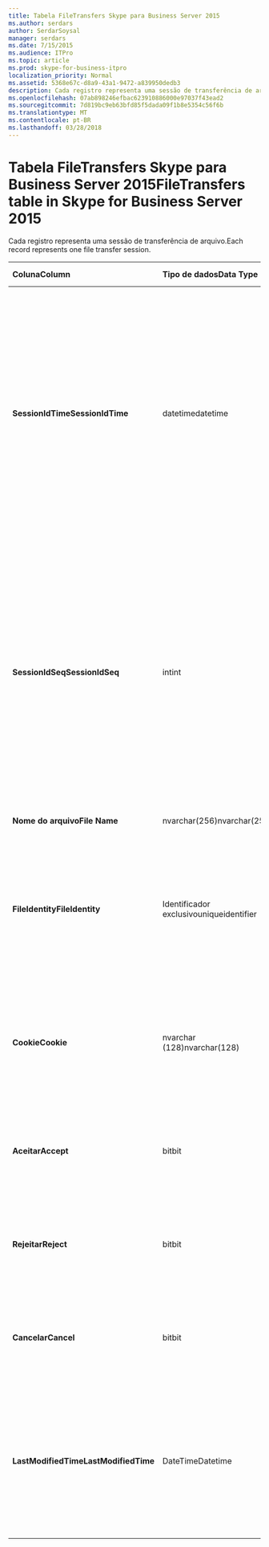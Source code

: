 ```yaml
---
title: Tabela FileTransfers Skype para Business Server 2015
ms.author: serdars
author: SerdarSoysal
manager: serdars
ms.date: 7/15/2015
ms.audience: ITPro
ms.topic: article
ms.prod: skype-for-business-itpro
localization_priority: Normal
ms.assetid: 5368e67c-d8a9-43a1-9472-a839950dedb3
description: Cada registro representa uma sessão de transferência de arquivo.
ms.openlocfilehash: 07ab898246efbac623910886000e97037f43ead2
ms.sourcegitcommit: 7d819bc9eb63bfd85f5dada09f1b8e5354c56f6b
ms.translationtype: MT
ms.contentlocale: pt-BR
ms.lasthandoff: 03/28/2018
---
```

# <a name="filetransfers-table-in-skype-for-business-server-2015"></a><span data-ttu-id="ffe3f-103">Tabela FileTransfers Skype para Business Server 2015</span><span class="sxs-lookup"><span data-stu-id="ffe3f-103">FileTransfers table in Skype for Business Server 2015</span></span>
 
<span data-ttu-id="ffe3f-104">Cada registro representa uma sessão de transferência de arquivo.</span><span class="sxs-lookup"><span data-stu-id="ffe3f-104">Each record represents one file transfer session.</span></span>
  
|<span data-ttu-id="ffe3f-105">**Coluna**</span><span class="sxs-lookup"><span data-stu-id="ffe3f-105">**Column**</span></span>|<span data-ttu-id="ffe3f-106">**Tipo de dados**</span><span class="sxs-lookup"><span data-stu-id="ffe3f-106">**Data Type**</span></span>|<span data-ttu-id="ffe3f-107">**Índice de chaves /**</span><span class="sxs-lookup"><span data-stu-id="ffe3f-107">**Key/Index**</span></span>|<span data-ttu-id="ffe3f-108">**Detalhes**</span><span class="sxs-lookup"><span data-stu-id="ffe3f-108">**Details**</span></span>|
|:-----|:-----|:-----|:-----|
|<span data-ttu-id="ffe3f-109">**SessionIdTime**</span><span class="sxs-lookup"><span data-stu-id="ffe3f-109">**SessionIdTime**</span></span> <br/> |<span data-ttu-id="ffe3f-110">datetime</span><span class="sxs-lookup"><span data-stu-id="ffe3f-110">datetime</span></span>  <br/> |<span data-ttu-id="ffe3f-111">Primária, estrangeira</span><span class="sxs-lookup"><span data-stu-id="ffe3f-111">Primary, Foreign</span></span>  <br/> |<span data-ttu-id="ffe3f-112">Hora da solicitação de sessão.</span><span class="sxs-lookup"><span data-stu-id="ffe3f-112">Time of session request.</span></span> <span data-ttu-id="ffe3f-113">Usado em conjunto com **SessionIdSeq** para identificar exclusivamente uma sessão.</span><span class="sxs-lookup"><span data-stu-id="ffe3f-113">Used in conjunction with **SessionIdSeq** to uniquely identify a session.</span></span> <span data-ttu-id="ffe3f-114">Consulte a [tabela no Skype para Business Server 2015 de diálogos](dialogs.md) para obter mais informações.</span><span class="sxs-lookup"><span data-stu-id="ffe3f-114">See the [Dialogs table in Skype for Business Server 2015](dialogs.md) for more information.</span></span> <br/> |
|<span data-ttu-id="ffe3f-115">**SessionIdSeq**</span><span class="sxs-lookup"><span data-stu-id="ffe3f-115">**SessionIdSeq**</span></span> <br/> |<span data-ttu-id="ffe3f-116">int</span><span class="sxs-lookup"><span data-stu-id="ffe3f-116">int</span></span>  <br/> |<span data-ttu-id="ffe3f-117">Primária, estrangeira</span><span class="sxs-lookup"><span data-stu-id="ffe3f-117">Primary, Foreign</span></span>  <br/> |<span data-ttu-id="ffe3f-118">Número de identificação para identificar a sessão.</span><span class="sxs-lookup"><span data-stu-id="ffe3f-118">ID number to identify the session.</span></span> <span data-ttu-id="ffe3f-119">Usado em conjunto com **SessionIdTime** para identificar exclusivamente uma sessão.</span><span class="sxs-lookup"><span data-stu-id="ffe3f-119">Used in conjunction with **SessionIdTime** to uniquely identify a session.</span></span> <span data-ttu-id="ffe3f-120">Consulte a [tabela no Skype para Business Server 2015 de diálogos](dialogs.md) para obter mais informações.</span><span class="sxs-lookup"><span data-stu-id="ffe3f-120">See the [Dialogs table in Skype for Business Server 2015](dialogs.md) for more information.</span></span> <br/> |
|<span data-ttu-id="ffe3f-121">**Nome do arquivo**</span><span class="sxs-lookup"><span data-stu-id="ffe3f-121">**File Name**</span></span> <br/> |<span data-ttu-id="ffe3f-122">nvarchar(256)</span><span class="sxs-lookup"><span data-stu-id="ffe3f-122">nvarchar(256)</span></span>  <br/> ||<span data-ttu-id="ffe3f-123">Nome do arquivo.</span><span class="sxs-lookup"><span data-stu-id="ffe3f-123">Name of the file.</span></span>  <br/> |
|<span data-ttu-id="ffe3f-124">**FileIdentity**</span><span class="sxs-lookup"><span data-stu-id="ffe3f-124">**FileIdentity**</span></span> <br/> |<span data-ttu-id="ffe3f-125">Identificador exclusivo</span><span class="sxs-lookup"><span data-stu-id="ffe3f-125">uniqueidentifier</span></span>  <br/> ||<span data-ttu-id="ffe3f-126">Identificador exclusivo para distinguir entre transferências de arquivo envolvendo o mesmo nome de arquivo.</span><span class="sxs-lookup"><span data-stu-id="ffe3f-126">Unique identifier to distinguish between file transfers involving the same file name.</span></span>  <br/> |
|<span data-ttu-id="ffe3f-127">**Cookie**</span><span class="sxs-lookup"><span data-stu-id="ffe3f-127">**Cookie**</span></span> <br/> |<span data-ttu-id="ffe3f-128">nvarchar (128)</span><span class="sxs-lookup"><span data-stu-id="ffe3f-128">nvarchar(128)</span></span>  <br/> |<span data-ttu-id="ffe3f-129">Primária</span><span class="sxs-lookup"><span data-stu-id="ffe3f-129">Primary</span></span>  <br/> |<span data-ttu-id="ffe3f-130">Usado para identificar cada mensagem de acompanhamento como sendo associado a este.</span><span class="sxs-lookup"><span data-stu-id="ffe3f-130">Used to identify every follow-up message as being associated with this one.</span></span>  <br/> |
|<span data-ttu-id="ffe3f-131">**Aceitar**</span><span class="sxs-lookup"><span data-stu-id="ffe3f-131">**Accept**</span></span> <br/> |<span data-ttu-id="ffe3f-132">bit</span><span class="sxs-lookup"><span data-stu-id="ffe3f-132">bit</span></span>  <br/> ||<span data-ttu-id="ffe3f-133">Pode ser TRUE ou nulo.</span><span class="sxs-lookup"><span data-stu-id="ffe3f-133">Can be TRUE or NULL.</span></span> <span data-ttu-id="ffe3f-134">Se for TRUE, em seguida, rejeitar e Cancelar será NULL.</span><span class="sxs-lookup"><span data-stu-id="ffe3f-134">If TRUE, then Reject and Cancel will be NULL.</span></span>  <br/> |
|<span data-ttu-id="ffe3f-135">**Rejeitar**</span><span class="sxs-lookup"><span data-stu-id="ffe3f-135">**Reject**</span></span> <br/> |<span data-ttu-id="ffe3f-136">bit</span><span class="sxs-lookup"><span data-stu-id="ffe3f-136">bit</span></span>  <br/> ||<span data-ttu-id="ffe3f-137">Pode ser TRUE ou nulo.</span><span class="sxs-lookup"><span data-stu-id="ffe3f-137">Can be TRUE or NULL.</span></span> <span data-ttu-id="ffe3f-138">Se for TRUE, em seguida, aceitar e Cancelar será NULL.</span><span class="sxs-lookup"><span data-stu-id="ffe3f-138">If TRUE, then Accept and Cancel will be NULL.</span></span>  <br/> |
|<span data-ttu-id="ffe3f-139">**Cancelar**</span><span class="sxs-lookup"><span data-stu-id="ffe3f-139">**Cancel**</span></span> <br/> |<span data-ttu-id="ffe3f-140">bit</span><span class="sxs-lookup"><span data-stu-id="ffe3f-140">bit</span></span>  <br/> ||<span data-ttu-id="ffe3f-141">Pode ser TRUE ou nulo.</span><span class="sxs-lookup"><span data-stu-id="ffe3f-141">Can be TRUE or NULL.</span></span> <span data-ttu-id="ffe3f-142">Se for TRUE, em seguida, aceitar e rejeitar será NULL.</span><span class="sxs-lookup"><span data-stu-id="ffe3f-142">If TRUE, then Accept and Reject will be NULL.</span></span>  <br/> |
|<span data-ttu-id="ffe3f-143">**LastModifiedTime**</span><span class="sxs-lookup"><span data-stu-id="ffe3f-143">**LastModifiedTime**</span></span> <br/> |<span data-ttu-id="ffe3f-144">DateTime</span><span class="sxs-lookup"><span data-stu-id="ffe3f-144">Datetime</span></span>  <br/> ||<span data-ttu-id="ffe3f-145">Para uso interno pelo serviço de monitoramento.</span><span class="sxs-lookup"><span data-stu-id="ffe3f-145">For internal use by the Monitoring service.</span></span>  <br/> <span data-ttu-id="ffe3f-146">Este campo foi introduzido no Skype para Business Server 2015.</span><span class="sxs-lookup"><span data-stu-id="ffe3f-146">This field was introduced in Skype for Business Server 2015.</span></span>  <br/> |
   

